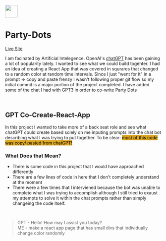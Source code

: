 <img src="./public/favicon.ico" width="40"/>

# Party-Dots

[Live Site](https://intuitiveharmony.github.io/party-dots/ "Go See the Dots!")

I am facinated by Artificial Intelegence.  OpenAI's [chatGPT](https://openai.com/blog/chatgpt) has been gaining a lot of popularity lately.  I wanted to see what we could build togehter.  I had an idea of creating a React App that was covered in squrares that changed to a random color at random time intervals.  Since I just "went for it" in a prompt => copy and paste frenzy I wasn't following proper git flow so my initial commit is a major portion of the project completed.  I have added some of the chat I had with GPT3 in order to co-write Party Dots 

<br />

## GPT Co-Create-React-App

In this project I wanted to take more of a back seat role and see what chatGPT could create based solely on me inputing prompts into the chat bot describing what I was trying to put together.  To be clear: <span style="color: black; background-color: goldenrod; " >most of this code was copy/ pasted from chatGPT!</span> 

### What Does that Mean?

- There is some code in this project that I would have approached differently
- There are a few lines of code in here that I don't completely understand at the moment
- There were a few times that I interviened because the bot was unable to complete what I was trying to accomplish although I still tried to exaust my attempts to solve it within the chat prompts rather than simply changeing the code itself.  

<br />

> GPT - Hello! How may I assist you today?<br />ME - make a react app page that has small divs that individually change color randomly 

 

